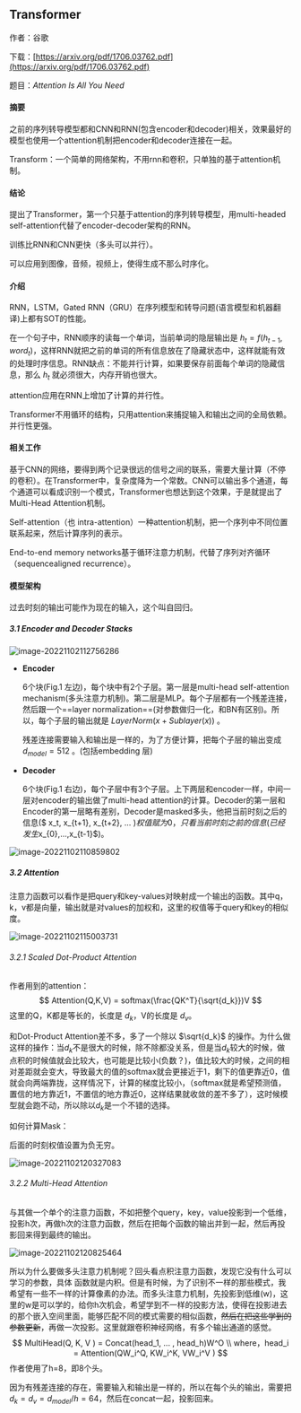 ## Transformer

作者：谷歌

下载：[https://arxiv.org/pdf/1706.03762.pdf](https://arxiv.org/pdf/1706.03762.pdf)

题目：*Attention Is All You Need*



#### 摘要

之前的序列转导模型都和CNN和RNN(包含encoder和decoder)相关，效果最好的模型也使用一个attention机制把encoder和decoder连接在一起。

Transform：一个简单的网络架构，不用rnn和卷积，只单独的基于attention机制。



#### 结论

提出了Transformer，第一个只基于attention的序列转导模型，用multi-headed self-attention代替了encoder-decoder架构的RNN。

训练比RNN和CNN更快（多头可以并行）。

可以应用到图像，音频，视频上，使得生成不那么时序化。



#### 介绍

RNN，LSTM，Gated RNN（GRU）在序列模型和转导问题(语言模型和机器翻译)上都有SOT的性能。

在一个句子中，RNN顺序的读每一个单词，当前单词的隐层输出是 $h_t = f(h_{t-1}, word_t)$，这样RNN就把之前的单词的所有信息放在了隐藏状态中，这样就能有效的处理时序信息。RNN缺点：不能并行计算，如果要保存前面每个单词的隐藏信息，那么 $h_t$ 就必须很大，内存开销也很大。

attention应用在RNN上增加了计算的并行性。

Transformer不用循环的结构，只用attention来捕捉输入和输出之间的全局依赖。并行性更强。



#### 相关工作

基于CNN的网络，要得到两个记录很远的信号之间的联系，需要大量计算（不停的卷积）。在Transformer中，复杂度降为一个常数。CNN可以输出多个通道，每个通道可以看成识别一个模式，Transformer也想达到这个效果，于是就提出了Multi-Head Attention机制。

Self-attention（也 intra-attention）一种attention机制，把一个序列中不同位置联系起来，然后计算序列的表示。

End-to-end memory networks基于循环注意力机制，代替了序列对齐循环（sequencealigned recurrence）。



#### 模型架构

过去时刻的输出可能作为现在的输入，这个叫自回归。

##### 3.1 Encoder and Decoder Stacks

![image-20221102112756286](./pic/image-20221102112756286.png)



- **Encoder**

  6个块(Fig.1 左边)，每个块中有2个子层。第一层是multi-head self-attention mechanism(多头注意力机制)。第二层是MLP。每个子层都有一个残差连接，然后跟一个==layer normalization==(对参数做归一化，和BN有区别)。所以，每个子层的输出就是 $LayerNorm(x + Sublayer(x))$ 。

  残差连接需要输入和输出是一样的，为了方便计算，把每个子层的输出变成 $d_{model} = 512$ 。(包括embedding 层)

  

- **Decoder**

  6个块(Fig.1 右边)，每个子层中有3个子层。上下两层和encoder一样，中间一层对encoder的输出做了multi-head attention的计算。Decoder的第一层和Encoder的第一层略有差别，Decoder是masked多头，他把当前时刻之后的信息($ x_t, x_{t+1}, x_{t+2}, ... $)权值赋为0，只看当前时刻之前的信息(已经发生$x_{0},...,x_{t-1}$)。







![image-20221102110859802](./pic/image-20221102110859802.png)

##### 3.2 Attention

注意力函数可以看作是把query和key-values对映射成一个输出的函数。其中q，k，v都是向量，输出就是对values的加权和，这里的权值等于query和key的相似度。

![image-20221102115003731](./pic/image-20221102115003731.png)

###### 3.2.1 Scaled Dot-Product Attention

作者用到的attention：
$$
Attention(Q,K,V) = softmax(\frac{QK^T}{\sqrt{d_k}})V
$$
这里的Q，K都是等长的，长度是 $d_k$，V的长度是 $d_v$。

和Dot-Product Attention差不多，多了一个除以 $\sqrt{d_k}$ 的操作。为什么做这样的操作：当$d_k$不是很大的时候，除不除都没关系，但是当$d_k$较大的时候，做点积的时候值就会比较大，也可能是比较小(负数？)，值比较大的时候，之间的相对差距就会变大，导致最大的值的softmax就会更接近于1，剩下的值更靠近0，值就会向两端靠拢，这样情况下，计算的梯度比较小，（softmax就是希望预测值，置信的地方靠近1，不置信的地方靠近0，这样结果就收敛的差不多了），这时候模型就会跑不动，所以除以$d_k$是一个不错的选择。

如何计算Mask：

后面的时刻权值设置为负无穷。

![image-20221102120327083](./pic/image-20221102120327083.png)

###### 3.2.2 Multi-Head Attention

与其做一个单个的注意力函数，不如把整个query，key，value投影到一个低维，投影h次，再做h次的注意力函数，然后在把每个函数的输出并到一起，然后再投影回来得到最终的输出。

![image-20221102120825464](./pic/image-20221102120825464.png)

所以为什么要做多头注意力机制呢？回头看点积注意力函数，发现它没有什么可以学习的参数，具体 函数就是内积。但是有时候，为了识别不一样的那些模式，我希望有一些不一样的计算像素的办法。而多头注意力机制，先投影到低维(w)，这里的w是可以学的，给你h次机会，希望学到不一样的投影方法，使得在投影进去的那个嵌入空间里面，能够匹配不同的模式需要的相似函数，~~然后在把这些学到的参数更新~~，再做一次投影。这里就跟卷积神经网络，有多个输出通道的感觉。
$$
MultiHead(Q, K, V ) = Concat(head_1, ... , head_h)W^O \\
where，head_i = Attention(QW_i^Q, KW_i^K, VW_i^V )
$$
作者使用了h=8，即8个头。

因为有残差连接的存在，需要输入和输出是一样的，所以在每个头的输出，需要把 $d_k = d_v = d_{model}/h = 64$，然后在concat一起，投影回来。